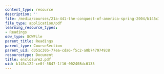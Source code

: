 ```yaml
---
content_type: resource
description: ''
file: /media/courses/21a-441-the-conquest-of-america-spring-2004/b145c122ce0f58471f16002408dc6135_enclosure2.pdf
file_type: application/pdf
learning_resource_types:
- Readings
ocw_type: OCWFile
parent_title: Readings
parent_type: CourseSection
parent_uid: d351c30b-77ea-cda6-f5c2-a0b747974938
resourcetype: Document
title: enclosure2.pdf
uid: b145c122-ce0f-5847-1f16-002408dc6135
---
```

